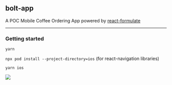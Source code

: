 ## bolt-app

A POC Mobile Coffee Ordering App powered by [react-formulate](https://github.com/nemosity/react-formulate)

---
### Getting started

`yarn`

`npx pod install --project-directory=ios` (for react-navigation libraries)

`yarn ios`

![](bolt-app-demo.gif)